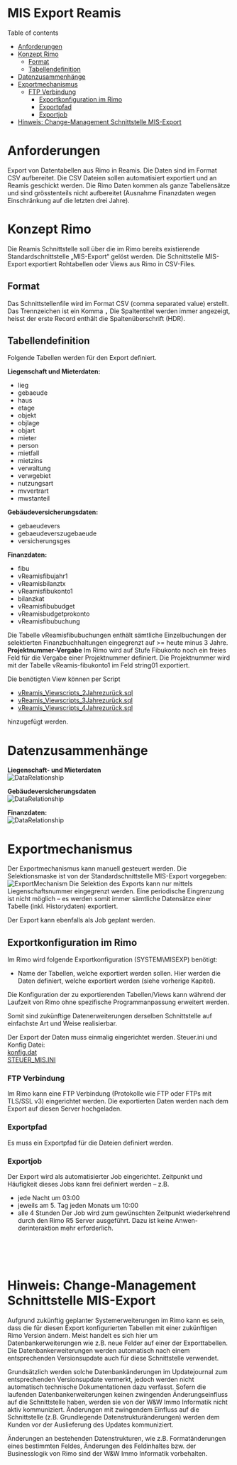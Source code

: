# MIS Export Reamis

<!--ts-->
Table of contents
   * [Anforderungen](#Anforderungen)
   * [Konzept Rimo](#Konzept-Rimo)
      * [Format](#Format)
      * [Tabellendefinition](#Tabellendefinition)
   * [Datenzusammenhänge](#Datenzusammenhänge)
   * [Exportmechanismus](#Exportmechanismus)
     * [FTP Verbindung](#FTP-Verbindung)
       * [Exportkonfiguration im Rimo](#Exportkonfiguration-im-Rimo)
       * [Exportpfad](#Exportpfad)
       * [Exportjob](#Exportjob)
   * [Hinweis: Change-Management Schnittstelle MIS-Export](#Hinweis-Change-Management-Schnittstelle-MIS-Export)
<!--te-->
# Anforderungen
Export von Datentabellen aus Rimo in Reamis. Die Daten sind im Format CSV aufbereitet. Die CSV Dateien sollen automatisiert exportiert und an Reamis geschickt werden.
Die Rimo Daten kommen als ganze Tabellensätze und sind grösstenteils nicht aufbereitet (Ausnahme Finanzdaten wegen Einschränkung auf die letzten drei Jahre).

# Konzept Rimo
Die Reamis Schnittstelle soll über die im Rimo bereits existierende Standardschnittstelle „MIS-Export“ gelöst werden. Die Schnittstelle MIS-Export exportiert Rohtabellen oder Views aus Rimo in CSV-Files.

## Format
Das Schnittstellenfile wird im Format CSV (comma separated value) erstellt.
Das Trennzeichen ist ein Komma **`,`** 
Die Spaltentitel werden immer angezeigt, heisst der erste Record enthält die Spaltenüberschrift (HDR).

## Tabellendefinition
Folgende Tabellen werden für den Export definiert.

**Liegenschaft und Mieterdaten:**
- lieg
- gebaeude
- haus
- etage
- objekt
- objlage
- objart
- mieter
- person
- mietfall
- mietzins
- verwaltung
- verwgebiet
- nutzungsart
- mvvertrart
- mwstanteil

**Gebäudeversicherungsdaten:**
- gebaeudevers
- gebaeudeverszugebaeude
- versicherungsges

**Finanzdaten:**
- fibu
- vReamisfibujahr1
- vReamisbilanztx
- vReamisfibukonto1
- bilanzkat
- vReamisfibubudget
- vReamisbudgetprokonto
- vReamisfibubuchung

Die Tabelle vReamisfibubuchungen enthält sämtliche Einzelbuchungen der selektierten Finanzbuchhaltungen eingegrenzt auf >= heute minus 3 Jahre.
**Projektnummer-Vergabe**
Im Rimo wird auf Stufe Fibukonto noch ein freies Feld für die Vergabe einer Projektnummer definiert. Die Projektnummer wird mit der Tabelle vReamis-fibukonto1 im Feld string01 exportiert.

Die benötigten View können per Script 
- [vReamis_Viewscripts_2Jahrezurück.sql](vReamis_Viewscripts_2Jahrezurück.sql) 
- [vReamis_Viewscripts_3Jahrezurück.sql](vReamis_Viewscripts_3Jahrezurück.sql) 
- [vReamis_Viewscripts_4Jahrezurück.sql](vReamis_Viewscripts_4Jahrezurück.sql) 

hinzugefügt werden.

# Datenzusammenhänge
**Liegenschaft- und Mieterdaten**<br>
![DataRelationship](/_grafiken/DataRelationship_reamis_Liegenschaft_Mieterdaten.png)

**Gebäudeversicherungsdaten**<br>
![DataRelationship](/_grafiken/DataRelationship_reamis_gebaeudeversicherungsdaten.png)

**Finanzdaten:**<br>
![DataRelationship](/_grafiken/DataRelationship_reamis_Finanzdaten.png)

# Exportmechanismus
Der Exportmechanismus kann manuell gesteuert werden. Die Selektionsmaske ist von der Standardschnittstelle MIS-Export vorgegeben:
![ExportMechanism](/_grafiken/ExportMechanism.png)
Die Selektion des Exports kann nur mittels Liegenschaftsnummer eingegrenzt werden. Eine periodische Eingrenzung ist nicht möglich – es werden somit immer sämtliche Datensätze einer Tabelle (inkl. Historydaten) exportiert.

Der Export kann ebenfalls als Job geplant werden.

## Exportkonfiguration im Rimo
Im Rimo wird folgende Exportkonfiguration (SYSTEM\MISEXP) benötigt:
- Name der Tabellen, welche exportiert werden sollen.
Hier werden die Daten definiert, welche exportiert werden (siehe vorherige Kapitel). 

Die Konfiguration der zu exportierenden Tabellen/Views kann während der Laufzeit von Rimo ohne spezifische Programmanpassung erweitert werden.

Somit sind zukünftige Datenerweiterungen derselben Schnittstelle auf einfachste Art und Weise realisierbar.

Der Export der Daten muss einmalig eingerichtet werden.
Steuer.ini und Konfig Datei: <br>
[konfig.dat](konfig%20MIS/dat-Files/konfig.dat)<br>
[STEUER_MIS.INI](konfig%20MIS/dat-Files/STEUER_MIS.INI)<br>

### FTP Verbindung
Im Rimo kann eine FTP Verbindung (Protokolle wie FTP oder FTPs mit TLS/SSL v3) eingerichtet werden.
Die exportierten Daten werden nach dem Export auf diesen Server hochgeladen.

### Exportpfad
Es muss ein Exportpfad für die Dateien definiert werden.

### Exportjob
Der Export wird als automatisierter Job eingerichtet. Zeitpunkt und Häufigkeit dieses Jobs kann frei definiert werden – z.B.
- jede Nacht um 03:00
- jeweils am 5. Tag jeden Monats um 10:00
- alle 4 Stunden
Der Job wird zum gewünschten Zeitpunkt wiederkehrend durch den Rimo R5 Server ausgeführt. Dazu ist keine Anwen-derinteraktion mehr erforderlich.

<br><br><br>

# Hinweis: Change-Management Schnittstelle MIS-Export
Aufgrund zukünftig geplanter Systemerweiterungen im Rimo kann es sein, dass die für diesen Export konfigurierten Tabellen mit einer zukünftigen Rimo Version ändern. Meist handelt es sich hier um Datenbankerweiterungen wie z.B. neue Felder auf einer der Exporttabellen. Die Datenbankerweiterungen werden automatisch nach einem entsprechenden Versionsupdate auch für diese Schnittstelle verwendet.

Grundsätzlich werden solche Datenbankänderungen im Updatejournal zum entsprechenden Versionsupdate vermerkt, jedoch werden nicht automatisch technische Dokumentationen dazu verfasst. Sofern die laufenden Datenbankerweiterungen keinen zwingenden Änderungseinfluss auf die Schnittstelle haben, werden sie von der W&W Immo Informatik nicht aktiv kommuniziert. Änderungen mit zwingendem Einfluss auf die Schnittstelle (z.B. Grundlegende Datenstrukturänderungen) werden dem Kunden vor der Auslieferung des Updates kommuniziert.

Änderungen an bestehenden Datenstrukturen, wie z.B. Formatänderungen eines bestimmten Feldes, Änderungen des Feldinhaltes bzw. der Businesslogik von Rimo sind der W&W Immo Informatik vorbehalten.
